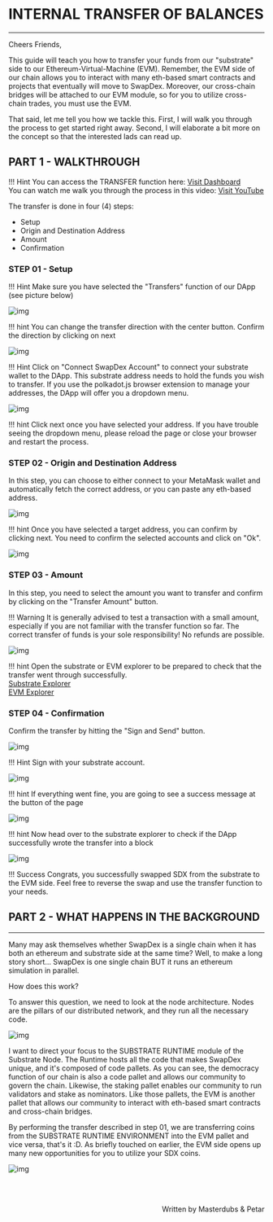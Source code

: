# <b>INTERNAL TRANSFER OF BALANCES</b>
---
Cheers Friends, 

This guide will teach you how to transfer your funds from our "substrate" side to our Ethereum-Virtual-Machine (EVM).
Remember, the EVM side of our chain allows you to interact with many eth-based smart contracts and projects that eventually will move to SwapDex.
Moreover, our cross-chain bridges will be attached to our EVM module, so for you to utilize cross-chain trades, you must use the EVM.

That said, let me tell you how we tackle this.
First, I will walk you through the process to get started right away.
Second, I will elaborate a bit more on the concept so that the interested lads can read up.

## <b> PART 1 - WALKTHROUGH </b>
!!! Hint
    You can access the TRANSFER function here: <a href="https://app.swapdex.network/#/transfers" target="_blank"> Visit Dashboard </a> <br>
    You can watch me walk you through the process in this video: <a href="https://youtu.be/oZM_EoZgCAo" target="_blank"> Visit YouTube </a> 

The transfer is done in four (4) steps:

- Setup 
- Origin and Destination Address
- Amount    
- Confirmation

### <b> STEP 01 - Setup </b>

!!! Hint
    Make sure you have selected the "Transfers" function of our DApp (see picture below)

![img](assets/Internal-transfer-step-01.png#center)

!!! hint 
    You can change the transfer direction with the center button.
    Confirm the direction by clicking on next

![img](assets/Internal-transfer-step-011.png#center)

!!! Hint 
    Click on "Connect SwapDex Account" to connect your substrate wallet to the DApp. 
    This substrate address needs to hold the funds you wish to transfer.
    If you use the polkadot.js browser extension to manage your addresses, the DApp will offer you a dropdown menu.

![img](assets/Internal-transfer-step-012.png#center)

!!! hint
    Click next once you have selected your address.
    If you have trouble seeing the dropdown menu, please reload the page or close your browser and restart the process.

### <b> STEP 02 - Origin and Destination Address </b>

In this step, you can choose to either connect to your MetaMask wallet and automatically fetch the correct address, or you can paste any eth-based address.

![img](assets/Internal-transfer-step-02.png#center)

!!! hint
    Once you have selected a target address, you can confirm by clicking next.
    You need to confirm the selected accounts and click on "Ok".

![img](assets/Internal-transfer-step-021.png#center)

### <b> STEP 03 - Amount </b>

In this step, you need to select the amount you want to transfer and confirm by clicking on the "Transfer Amount" button.

!!! Warning
    It is generally advised to test a transaction with a small amount, especially if you are not familiar with the transfer function so far.
    The correct transfer of funds is your sole responsibility! No refunds are possible.

![img](assets/Internal-transfer-step-03.png#center)

!!! hint
    Open the substrate or EVM explorer to be prepared to check that the transfer went through successfully. <br>
    <a href="https://polkadot.js.org/apps/?rpc=wss%3A%2F%2Fws.swapdex.network#/explorer" target="_blank"> Substrate Explorer </a> <br>
    <a href="https://evm.swapdex.network/blocks" target="_blank"> EVM Explorer </a>

### <b> STEP 04 - Confirmation </b>

Confirm the transfer by hitting the "Sign and Send" button.

![img](assets/Internal-transfer-step-04.png#center)

!!! Hint
    Sign with your substrate account.

![img](assets/Internal-transfer-step-041.png#center)

!!! hint 
    If everything went fine, you are going to see a success message at the button of the page

![img](assets/Internal-transfer-step-042.png#center)

!!! hint 
    Now head over to the substrate explorer to check if the DApp successfully wrote the transfer into a block

![img](assets/Internal-transfer-step-043.png#center)


!!! Success
    Congrats, you successfully swapped SDX from the substrate to the EVM side.
    Feel free to reverse the swap and use the transfer function to your needs. 


## <b> PART 2 - WHAT HAPPENS IN THE BACKGROUND </b>
---

Many may ask themselves whether SwapDex is a single chain when it has both an ethereum and substrate side at the same time?
Well, to make a long story short... SwapDex is one single chain BUT it runs an ethereum simulation in parallel.

How does this work?

To answer this question, we need to look at the node architecture. Nodes are the pillars of our distributed network, and they run all the necessary code.

![img](assets/node-architecture.png#center)

I want to direct your focus to the SUBSTRATE RUNTIME module of the Substrate Node. 
The Runtime hosts all the code that makes SwapDex unique, and it's composed of code pallets. 
As you can see, the democracy function of our chain is also a code pallet and allows our community to govern the chain. Likewise, the staking pallet enables our community to run validators and stake as nominators. Like those pallets, the EVM is another pallet that allows our community to interact with eth-based smart contracts and cross-chain bridges.

By performing the transfer described in step 01, we are transferring coins from the SUBSTRATE RUNTIME ENVIRONMENT into the EVM pallet and vice versa, that's it :D.
As briefly touched on earlier, the EVM side opens up many new opportunities for you to utilize your SDX coins.

![img](assets/node-architecture-01.png#center)


<br></br>

<p align=right> Written by Masterdubs & Petar </p>

